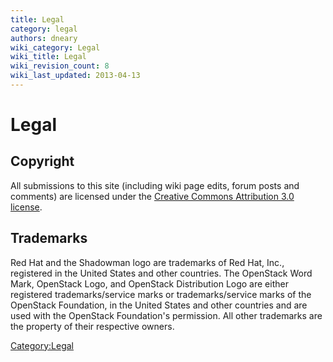 ```yaml
---
title: Legal
category: legal
authors: dneary
wiki_category: Legal
wiki_title: Legal
wiki_revision_count: 8
wiki_last_updated: 2013-04-13
---
```


# Legal

## Copyright

All submissions to this site (including wiki page edits, forum posts and comments) are licensed under the [Creative Commons Attribution 3.0 license](http://creativecommons.org/licenses/by-sa/3.0/).

## Trademarks

Red Hat and the Shadowman logo are trademarks of Red Hat, Inc., registered in the United States and other countries. The OpenStack Word Mark, OpenStack Logo, and OpenStack Distribution Logo are either registered trademarks/service marks or trademarks/service marks of the OpenStack Foundation, in the United States and other countries and are used with the OpenStack Foundation's permission. All other trademarks are the property of their respective owners.

<Category:Legal>
